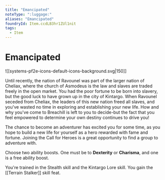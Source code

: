 ```yaml
---
title: "Emancipated"
noteType: ":luggage:"
aliases: "Emancipated"
foundryId: Item.ccdLB3hr1ZUl1nit
tags:
  - Item
---
```


# Emancipated
![[systems-pf2e-icons-default-icons-background.svg|150]]

Until recently, the nation of Ravounel was part of the larger nation of Cheliax, where the church of Asmodeus is the law and slaves are traded freely in the open market. You had the poor fortune to be born into slavery, but the good luck to have grown up in the city of Kintargo. When Ravounel seceded from Cheliax, the leaders of this new nation freed all slaves, and you've wasted no time in exploring and establishing your new life. How and why you've come to Breachill is left to you to decide-but the fact that you feel empowered to determine your own destiny continues to drive you!

The chance to become an adventurer has excited you for some time, as you hope to build a new life for yourself as a hero rewarded with fame and fortune. Joining the Call for Heroes is a great opportunity to find a group to adventure with.

Choose two ability boosts. One must be to **Dexterity** or **Charisma**, and one is a free ability boost.

You're trained in the Stealth skill and the Kintargo Lore skill. You gain the [[Terrain Stalker]] skill feat.
